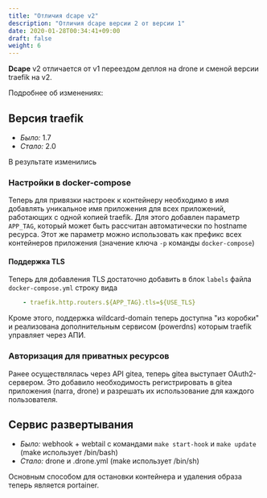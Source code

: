 ```yaml
---
title: "Отличия dcape v2"
description: "Отличия dcape версии 2 от версии 1"
date: 2020-01-28T00:34:41+09:00
draft: false
weight: 6
---
```


**Dcape** v2 отличается от v1 переездом деплоя на drone и сменой версии traefik на v2.

Подробнее об изменениях:

## Версия traefik

* *Было:* 1.7
* *Стало:* 2.0

В результате изменились

### Настройки в docker-compose

Теперь для привязки настроек к контейнеру необходимо в имя добавлять уникальное имя приложения для всех приложений, работающих с одной копией traefik. Для этого добавлен параметр `APP_TAG`, который может быть рассчитан автоматически по hostname ресурса. Этот же параметр можно использовать как префикс всех контейнеров приложения (значение ключа `-p` команды `docker-compose`)

#### Поддержка TLS

Теперь для добавления TLS достаточно добавить в блок `labels` файла `docker-compose.yml` строку вида

```docker-compose.yml
    - traefik.http.routers.${APP_TAG}.tls=${USE_TLS}
```

Кроме этого, поддержка wildcard-domain теперь доступна "из коробки" и реализована дополнительным сервисом (powerdns) которым traefik управляет через АПИ.

### Авторизация для приватных ресурсов

Ранее осуществлялась через API gitea, теперь gitea выступает OAuth2-сервером. Это добавило необходимость регистрировать в gitea приложения (narra, drone) и разрешать их использование для каждого пользователя.

## Сервис развертывания

* *Было:* webhook + webtail с командами `make start-hook` и `make update` (make использует /bin/bash)
* *Стало:* drone и .drone.yml (make использует /bin/sh)

Основным способом для остановки контейнера и удаления образа теперь является portainer.
